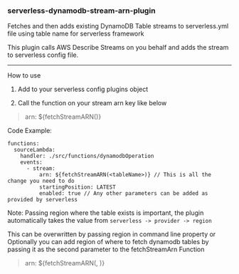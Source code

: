  ### serverless-dynamodb-stream-arn-plugin
 
Fetches and then adds existing DynamoDB Table streams to serverless.yml file using table name for serverless framework

This plugin calls AWS Describe Streams on you behalf and adds the stream to serverless config file.

___

How to use

1. Add to your serverless config plugins object

2. Call the function on your stream arn key like below

> arn: ${fetchStreamARN(<tableName>)}

Code Example: 
```
functions:
  sourceLambda:
    handler: ./src/functions/dynamodbOperation
    events:
      - stream:
          arn: ${fetchStreamARN(<tableName>)} // This is all the change you need to do
          startingPosition: LATEST
          enabled: true // Any other parameters can be added as provided by serverless
```

Note: Passing region where the table exists is important, the plugin automatically takes the value from `serverless -> provider -> region`

This can be overwritten by passing region in command line property or
Optionally you can add region of where to fetch dynamodb tables by passing it as the second parameter to the fetchStreamArn Function 

> arn: ${fetchStreamARN(<tableName>, <region>)}